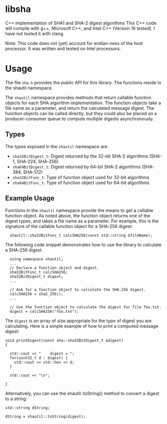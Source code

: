 # libsha

C++  implementation of SHA1 and SHA-2 digest algorithms
This C++ code will compile with g++, Microsoft C++, and Intel C++ (Version 16 tested). I have not 
tested it with clang.

Note: This code does not (yet) account for endian-ness of the host processor. It was written and 
tested on Intel processors.

# Usage

The file `sha.h` provides the public API for this library. The functions reside in the shautil namespace. 

The `shautil` namespace provides methods that return callable function objects for each SHA algorithm implementation. The 
function objects take a file name as a parameter, and return the calculated message digest. The function objects 
can be called directly, but they could also be placed on a producer-consumer queue to compute multiple digests 
asynchronously.

## Types

The types exposed in the `shautil` namespace are:

* `sha32BitDigest_t`: Digest returned by the 32-bit SHA-2 algorithms (SHA-1, SHA-224, SHA-256)
* `sha64BitDigest_t`: Digest returned by 64-bit SHA-2 algorithms (SHA-384, SHA-512)
* `sha32BitFunc_t`: Type of function object used for 32-bit algorithms
* `sha64BitFunc_t`: Type of function object used for 64-bit algorithms

## Example Usage

Functions in the `shautil` namespace provide the means to get a callable function object. As noted above, 
the function object returns one of the digest types, and takes a file name as a parameter. For example,
this is the signature of the callable function object for a SHA-256 digest:

```
  shautil::sha32BitFunc_t calcSHA256(const std::string &fileName);
```

The following code snippet demonstrates how to use the library to calculate a SHA-256 digest.

```
  using namespace shautil;
  ...
  // Declare a function object and digest.
  sha32BitFunc_t calcSHA256;
  sha32BitDigest_t digest;
  ...

  // Ask for a function object to calculate the SHA-256 digest.
  calcSHA256 = sha2_256();
  ...

  // Use the function object to calculate the digest for file foo.txt. 
  digest = calcSHA256("foo.txt");
```

The `digest` is an array of size appropriate for the type of digest you are calculating. Here
is a simple example of how to print a computed message digest:

```
void printDigest(const sha::sha32BitDigest_t &digest)
{

  std::cout << "    digest = ";
  for(uint32_t d : digest) {
    std::cout << std::hex << d;
  }

  std::cout << "\n";

}
```

Alternatively, you can use the shautil::toString() method to convert a digest to a string:

```
std::string dString;

dString = shautil::toString(digest);
```
